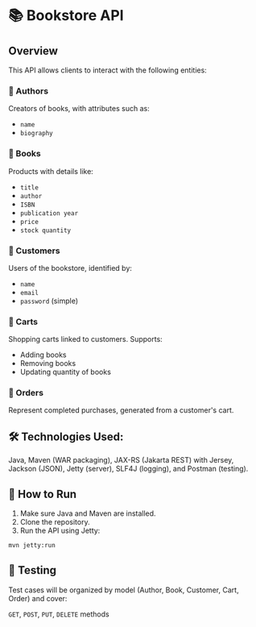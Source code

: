# 📚 Bookstore API

## Overview

This API allows clients to interact with the following entities:

### 📖 Authors
Creators of books, with attributes such as:
- `name`
- `biography`

### 📘 Books
Products with details like:
- `title`
- `author`
- `ISBN`
- `publication year`
- `price`
- `stock quantity`

### 👤 Customers
Users of the bookstore, identified by:
- `name`
- `email`
- `password` (simple)

### 🛒 Carts
Shopping carts linked to customers. Supports:
- Adding books
- Removing books
- Updating quantity of books

### 🧾 Orders
Represent completed purchases, generated from a customer's cart.


## 🛠️ Technologies Used:
Java, Maven (WAR packaging), JAX-RS (Jakarta REST) with Jersey, Jackson (JSON), Jetty (server), SLF4J (logging), and Postman (testing).


## 🚀 How to Run

1. Make sure Java and Maven are installed.
2. Clone the repository.
3. Run the API using Jetty:

```bash
mvn jetty:run
```

## 🧪 Testing
Test cases will be organized by model (Author, Book, Customer, Cart, Order) and cover:

`GET`, `POST`, `PUT`, `DELETE` methods

